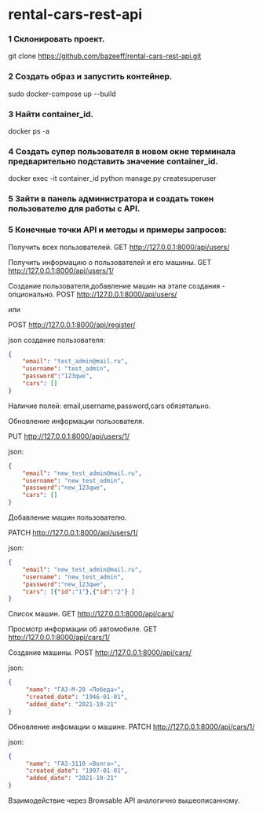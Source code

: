 # rental-cars-rest-api

### 1 Склонировать проект.
git clone https://github.com/bazeeff/rental-cars-rest-api.git

### 2 Создать образ и запустить контейнер.
sudo docker-compose up --build

### 3 Найти container_id.
docker ps -a

### 4 Создать супер пользователя в новом окне терминала предварительно подставить значение container_id.
docker exec -it container_id python manage.py createsuperuser

### 5 Зайти в панель администратора и создать токен пользователю для работы с API.  

### 5 Конечные точки API и методы и примеры запросов:

Получить всех пользователей.
GET http://127.0.0.1:8000/api/users/


Получить информацию о пользователей и его машины.
GET http://127.0.0.1:8000/api/users/1/


Создание пользователя,добавление машин на этапе создания - опционально.
POST http://127.0.0.1:8000/api/users/

или 

POST http://127.0.0.1:8000/api/register/

json создание пользователя:
```json
{
    "email": "test_admin@mail.ru",
    "username": "test_admin",
    "password":"123qwe",
    "cars": []
}
```
Наличие полей: email,username,password,cars обязятально.


Обновление информации пользователя.

PUT http://127.0.0.1:8000/api/users/1/

json:
```json
{
    "email": "new_test_admin@mail.ru",
    "username": "new_test_admin",
    "password":"new_123qwe",
    "cars": []
}
```

Добавление машин пользователю.

PATCH http://127.0.0.1:8000/api/users/1/

json:
```json
{
    "email": "new_test_admin@mail.ru",
    "username": "new_test_admin",
    "password":"new_123qwe",
    "cars": [{"id":"1"},{"id":"2"} ]
}
```

Список машин.
GET http://127.0.0.1:8000/api/cars/


Просмотр информации об автомобиле.
GET http://127.0.0.1:8000/api/cars/1/


Создание машины.
POST http://127.0.0.1:8000/api/cars/

json:
```json
{
     "name": "ГАЗ-М-20 «Победа»",
     "created_date": "1946-01-01",
     "added_date": "2021-10-21"
}
```

Обновление инфомации о машине.
PATCH http://127.0.0.1:8000/api/cars/1/

json:
```json
{
     "name": "ГАЗ-3110 «Волга»",
     "created_date": "1997-01-01",
     "added_date": "2021-10-21"
}
```

Взаимодействие через Browsable API аналогично вышеописанному.
